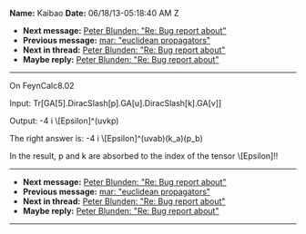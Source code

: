 **Name:** Kaibao
**Date:** 06/18/13-05:18:40 AM Z

  - **Next message:** [Peter Blunden: "Re: Bug report about"](0739.html)
  - **Previous message:** [mar: "euclidean propagators"](0737.html)
  - **Next in thread:** [Peter Blunden: "Re: Bug report
    about"](0739.html)
  - **Maybe reply:** [Peter Blunden: "Re: Bug report about"](0739.html)

-----

On FeynCalc8.02  

Input:
Tr[GA[5].DiracSlash[p].GA[u].DiracSlash[k].GA[v]]  

Output: -4 i \\[Epsilon]^(uvkp)  

The right answer is: -4 i \\[Epsilon]^(uvab)(k\_a)(p\_b)  

In the result, p and k are absorbed to the index of the tensor
\\[Epsilon]\!\!  

-----

  - **Next message:** [Peter Blunden: "Re: Bug report about"](0739.html)
  - **Previous message:** [mar: "euclidean propagators"](0737.html)
  - **Next in thread:** [Peter Blunden: "Re: Bug report
    about"](0739.html)
  - **Maybe reply:** [Peter Blunden: "Re: Bug report about"](0739.html)

-----

